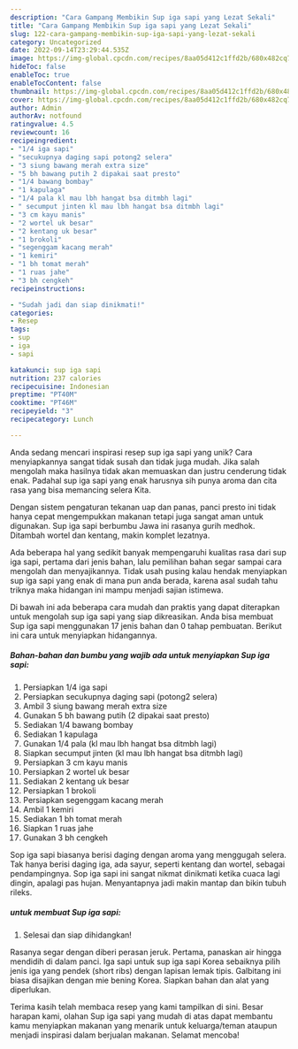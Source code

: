 ```yaml
---
description: "Cara Gampang Membikin Sup iga sapi yang Lezat Sekali"
title: "Cara Gampang Membikin Sup iga sapi yang Lezat Sekali"
slug: 122-cara-gampang-membikin-sup-iga-sapi-yang-lezat-sekali
category: Uncategorized
date: 2022-09-14T23:29:44.535Z
image: https://img-global.cpcdn.com/recipes/8aa05d412c1ffd2b/680x482cq70/sup-iga-sapi-foto-resep-utama.jpg
hideToc: false
enableToc: true
enableTocContent: false
thumbnail: https://img-global.cpcdn.com/recipes/8aa05d412c1ffd2b/680x482cq70/sup-iga-sapi-foto-resep-utama.jpg
cover: https://img-global.cpcdn.com/recipes/8aa05d412c1ffd2b/680x482cq70/sup-iga-sapi-foto-resep-utama.jpg
author: Admin
authorAv: notfound
ratingvalue: 4.5
reviewcount: 16
recipeingredient:
- "1/4 iga sapi"
- "secukupnya daging sapi potong2 selera"
- "3 siung bawang merah extra size"
- "5 bh bawang putih 2 dipakai saat presto"
- "1/4 bawang bombay"
- "1 kapulaga"
- "1/4 pala kl mau lbh hangat bsa ditmbh lagi"
- " secumput jinten kl mau lbh hangat bsa ditmbh lagi"
- "3 cm kayu manis"
- "2 wortel uk besar"
- "2 kentang uk besar"
- "1 brokoli"
- "segenggam kacang merah"
- "1 kemiri"
- "1 bh tomat merah"
- "1 ruas jahe"
- "3 bh cengkeh"
recipeinstructions:

- "Sudah jadi dan siap dinikmati!"
categories:
- Resep
tags:
- sup
- iga
- sapi

katakunci: sup iga sapi 
nutrition: 237 calories
recipecuisine: Indonesian
preptime: "PT40M"
cooktime: "PT46M"
recipeyield: "3"
recipecategory: Lunch

---
```





Anda sedang mencari inspirasi resep sup iga sapi yang unik? Cara menyiapkannya sangat tidak susah dan tidak juga mudah. Jika salah mengolah maka hasilnya tidak akan memuaskan dan justru cenderung tidak enak. Padahal sup iga sapi yang enak harusnya sih punya aroma dan cita rasa yang bisa memancing selera Kita.





Dengan sistem pengaturan tekanan uap dan panas, panci presto ini tidak hanya cepat mengempukkan makanan tetapi juga sangat aman untuk digunakan. Sup iga sapi berbumbu Jawa ini rasanya gurih medhok. Ditambah wortel dan kentang, makin komplet lezatnya.

Ada beberapa hal yang sedikit banyak mempengaruhi kualitas rasa dari sup iga sapi, pertama dari jenis bahan, lalu pemilihan bahan segar sampai cara mengolah dan menyajikannya. Tidak usah pusing kalau hendak menyiapkan sup iga sapi yang enak di mana pun anda berada, karena asal sudah tahu triknya maka hidangan ini mampu menjadi sajian istimewa.






Di bawah ini ada beberapa cara mudah dan praktis yang dapat diterapkan untuk mengolah sup iga sapi yang siap dikreasikan. Anda bisa membuat Sup iga sapi menggunakan 17 jenis bahan dan 0 tahap pembuatan. Berikut ini cara untuk menyiapkan hidangannya.

<!--inarticleads1-->

##### Bahan-bahan dan bumbu yang wajib ada untuk menyiapkan Sup iga sapi:

1. Persiapkan 1/4 iga sapi
1. Persiapkan secukupnya daging sapi (potong2 selera)
1. Ambil 3 siung bawang merah extra size
1. Gunakan 5 bh bawang putih (2 dipakai saat presto)
1. Sediakan 1/4 bawang bombay
1. Sediakan 1 kapulaga
1. Gunakan 1/4 pala (kl mau lbh hangat bsa ditmbh lagi)
1. Siapkan  secumput jinten (kl mau lbh hangat bsa ditmbh lagi)
1. Persiapkan 3 cm kayu manis
1. Persiapkan 2 wortel uk besar
1. Sediakan 2 kentang uk besar
1. Persiapkan 1 brokoli
1. Persiapkan segenggam kacang merah
1. Ambil 1 kemiri
1. Sediakan 1 bh tomat merah
1. Siapkan 1 ruas jahe
1. Gunakan 3 bh cengkeh


Sop iga sapi biasanya berisi daging dengan aroma yang menggugah selera. Tak hanya berisi daging iga, ada sayur, seperti kentang dan wortel, sebagai pendampingnya. Sop iga sapi ini sangat nikmat dinikmati ketika cuaca lagi dingin, apalagi pas hujan. Menyantapnya jadi makin mantap dan bikin tubuh rileks. 

<!--inarticleads2-->

#####  untuk membuat Sup iga sapi:


1. Selesai dan siap dihidangkan!

Rasanya segar dengan diberi perasan jeruk. Pertama, panaskan air hingga mendidih di dalam panci. Iga sapi untuk sup iga sapi Korea sebaiknya pilih jenis iga yang pendek (short ribs) dengan lapisan lemak tipis. Galbitang ini biasa disajikan dengan mie bening Korea. Siapkan bahan dan alat yang diperlukan. 

Terima kasih telah membaca resep yang kami tampilkan di sini. Besar harapan kami, olahan Sup iga sapi yang mudah di atas dapat membantu kamu menyiapkan makanan yang menarik untuk keluarga/teman ataupun menjadi inspirasi dalam berjualan makanan. Selamat mencoba!
